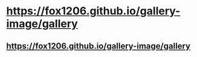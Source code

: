 
# https://fox1206.github.io/gallery-image/gallery

## https://fox1206.github.io/gallery-image/gallery

